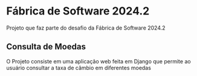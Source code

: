 # Fábrica de Software 2024.2

Projeto que faz parte do desafio da Fábrica de Software 2024.2

## Consulta de Moedas

O Projeto consiste em uma aplicação web feita em Django que permite ao usuário consultar a taxa de câmbio em diferentes moedas